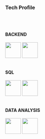 <h3>Tech Profile</h3>
<br>
<br>
<br>
<b>BACKEND</b>
<br>
<br>
<img src="https://github.com/user-attachments/assets/7c68fa97-6d2d-4479-8839-37582122b652" height="50"/>
<img src="https://github.com/user-attachments/assets/f7babb33-b9e9-4fcf-aa8b-b52b3adfb6f1" height="50"/>
<br>
<br>
<br>
<b>SQL</b>
<br>
<br>
<img src="https://github.com/user-attachments/assets/bc3af124-0e5f-426a-b322-7a93b654dbbc" height="50"/>
<img src="https://github.com/user-attachments/assets/9d74d4fc-dc8a-4451-a0ce-6787f0314269" height="50"/>
<br>
<br>
<br>
<b>DATA ANALYSIS</b>
<br>
<br>
<img src="https://github.com/user-attachments/assets/9b59b126-bbea-4db2-8447-cc9ec1f15c74" height="50"/>
<img src="https://github.com/user-attachments/assets/9eab715e-8616-4729-aa5a-1d718f8ea08a" height="50"/>
<br>
<br>
<br>
